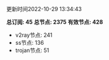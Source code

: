 更新时间2022-10-29 13:34:43

**总订阅: 45**
**总节点: 2375**
**有效节点: 428**
- v2ray节点: 241
- ss节点: 136
- trojan节点: 51
